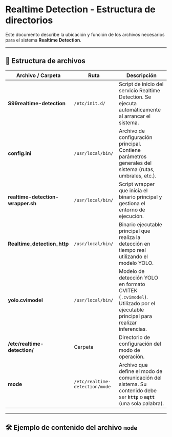 # Realtime Detection - Estructura de directorios

Este documento describe la ubicación y función de los archivos necesarios para el sistema **Realtime Detection**.

---

## 📂 Estructura de archivos

| Archivo / Carpeta | Ruta | Descripción |
|--------------------|------|--------------|
| **S99realtime-detection** | `/etc/init.d/` | Script de inicio del servicio Realtime Detection. Se ejecuta automáticamente al arrancar el sistema. |
| **config.ini** | `/usr/local/bin/` | Archivo de configuración principal. Contiene parámetros generales del sistema (rutas, umbrales, etc.). |
| **realtime-detection-wrapper.sh** | `/usr/local/bin/` | Script wrapper que inicia el binario principal y gestiona el entorno de ejecución. |
| **Realtime_detection_http** | `/usr/local/bin/` | Binario ejecutable principal que realiza la detección en tiempo real utilizando el modelo YOLO. |
| **yolo.cvimodel** | `/usr/local/bin/` | Modelo de detección YOLO en formato CVITEK (`.cvimodel`). Utilizado por el ejecutable principal para realizar inferencias. |
| **/etc/realtime-detection/** | Carpeta | Directorio de configuración del modo de operación. |
| **mode** | `/etc/realtime-detection/mode` | Archivo que define el modo de comunicación del sistema. Su contenido debe ser **`http`** o **`mqtt`** (una sola palabra). |

---

## 🛠️ Ejemplo de contenido del archivo `mode`

